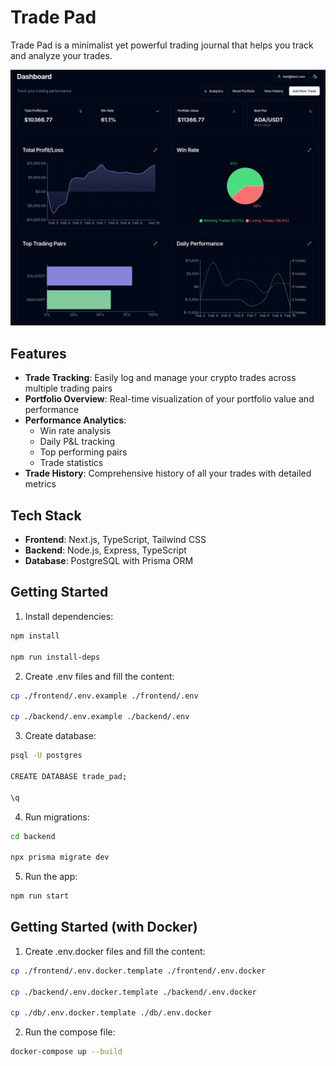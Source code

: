 # Trade Pad

Trade Pad is a minimalist yet powerful trading journal that helps you track and analyze your trades.

![App Screenshot](./assets/home.png)

## Features

- **Trade Tracking**: Easily log and manage your crypto trades across multiple trading pairs
- **Portfolio Overview**: Real-time visualization of your portfolio value and performance
- **Performance Analytics**: 
  - Win rate analysis
  - Daily P&L tracking
  - Top performing pairs
  - Trade statistics
- **Trade History**: Comprehensive history of all your trades with detailed metrics

## Tech Stack

- **Frontend**: Next.js, TypeScript, Tailwind CSS
- **Backend**: Node.js, Express, TypeScript
- **Database**: PostgreSQL with Prisma ORM

## Getting Started

1. Install dependencies:

```bash
npm install

npm run install-deps
```

2. Create .env files and fill the content:

```bash
cp ./frontend/.env.example ./frontend/.env

cp ./backend/.env.example ./backend/.env
```

3. Create database:
```bash
psql -U postgres

CREATE DATABASE trade_pad;

\q
```

4. Run migrations:
```bash
cd backend

npx prisma migrate dev
```

5. Run the app:

```bash
npm run start
```

## Getting Started (with Docker)

1. Create .env.docker files and fill the content:

```bash
cp ./frontend/.env.docker.template ./frontend/.env.docker

cp ./backend/.env.docker.template ./backend/.env.docker

cp ./db/.env.docker.template ./db/.env.docker
```

2. Run the compose file:
```bash
docker-compose up --build
```
